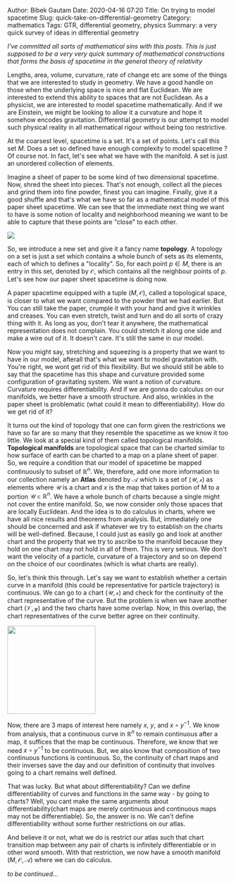 Author: Bibek Gautam
Date: 2020-04-16 07:20
Title: On trying to model spacetime
Slug: quick-take-on-differential-geometry
Category: mathematics
Tags: GTR, differential geometry, physics
Summary: a very quick survey of ideas in differential geometry

*I've committed all sorts of mathematical sins with this posts. This is just
supposed to be a very very quick summary of mathematical constructions that forms the
basis of spacetime in the general theory of relativity* 

Lengths, area, volume, curvature, rate of change etc are some of the things that
we are interested to study in geometry. We have a good handle on those when the
underlying space is nice and flat Euclidean. We are interested to extend this
ability to spaces that are not Euclidean. As a physicist, we are interested to
model spacetime mathematically. And if we are Einstein, we might be looking to
allow it a curvature and hope it somehow encodes gravitation.
Differential geometry is our attempt to model such physical reality in all
mathematical rigour without being too restrictive.

At the coarsest level, spacetime is a set. It's a set of points. Let's call this
set $M$. Does a set so
defined have enough complexity to model spacetime ? Of course not. In fact,
let's see what we have with the manifold. A set is just an unordered collection of
elements.

Imagine a sheet of paper to be some kind of two dimensional spacetime. Now,
shred the sheet into pieces. That's not enough, collect all the pieces and grind
them into fine powder, finest you can imagine. Finally, give it a good shuffle
and that's what we have so far as a mathematical model of this paper sheet
spacetime. We can see that the immediate next thing we want to have is some
notion of locality and neighborhood meaning we want to be able to capture that
these points are "close" to each other.

<img src="images/paper2powder.png" class='center'/>

So, we introduce a new set and give it a fancy name **topology**. A topology on
a set is just a set which contains a whole bunch of sets as its elements, each of which
to defines a "locality". So, for each point $p \in M$, there is an entry in this
set, denoted by $\mathcal O$, which contains all the neighbour
points of $p$. Let's see how our paper sheet spacetime is doing now.

A paper spacetime equipped with a tuple $(M, \mathcal O)$, called a topological
space, is closer to what we want compared to the powder that we had earlier. But You
can still take the paper, crumple it with your hand and give it wrinkles and
creases. You can even stretch, twist and turn and do all sorts of crazy thing with it.
As long as you, don't tear it anywhere, the mathematical representation does not complain. You
could stretch it along one side and make a wire out of it. It doesn't care. It's
still the same in our model.

Now you might say, stretching and squeezing is a property that we want to have
in our model, afterall that's what we want to model gravitation with. You're
right, we wont get rid of this flexibility. But we should still be able to say
that the spacetime has this shape and curvature provided some configuration of
gravitating system. We want a notion of curvature. Curvature requires
differentiability. And if we are gonna do calculus on our manifolds, we better
have a smooth structure. And also, wrinkles in the paper sheet is problematic
(what could it mean to differentiability). How do we get rid of it?

It turns out the kind of topology that one can form given the restrictions we
have so far are so many that they resemble the spacetime as we know it too
little. We look at a special kind of them called topological manifolds.
**Topological manifolds** are topological space that can be charted similar to
how surface of earth can be charted to a map on a plane sheet of paper. So, we
require a condition that our model of spacetime be mapped continuously to
subset of $\mathbb R^n$. We, therefore, add one more information to our collection namely an
**Atlas** denoted by $\mathcal A$ which is a set of $(\mathcal U, \mathcal x)$
as elements where
$\mathcal U$ is a chart and $x$ is the map that takes portion of M to a portion
$\mathcal U \in \mathbb R^n$. We have a whole bunch of charts because a single
might not cover the entire manifold. So, we now consider only those spaces that
are locally Euclidean. And the idea is to do calculus in charts, where we have
all nice results and theorems from analysis. But, immediately one should be
concerned and ask if whatever we try to establish on the charts will be
well-defined. Because, I could just as easily go and look at another chart and
the property that we try to ascribe to the manifold because they hold on one
chart may not hold in all of them. This is very serious. We don't want the
velocity of a particle, curvature of a trajectory and so on depend on the choice
of our coordinates (which is what charts are really).

So, let's think this through. Let's say we want to establish whether a certain curve in
a manifold (this could be representative for particle trajectory) is
continuous. We can go to a chart $(\mathcal U, \mathcal x)$ and check for the continuity of the chart 
representative of the curve. But the problem is when we have another chart
$(\mathcal V, \mathcal y)$ and the two charts have some overlap. Now, in this
overlap, the chart representatives of the curve better agree on their
continuity.

<img src="images/chart transitions.png" height="200" class='center'/>

Now, there are 3 maps of interest here namely $x$, $y$, and $x\circ y^{-1}$. We
know from analysis, that a continuous curve in $\mathbb R^n$ to remain
continuous after a map, it suffices that the map be continuous. Therefore, we
know that we need $x\circ y^{-1}$ to be continuous. But, we also know that
composition of two continuous functions is continuous. So, the continuity of
chart maps and their inverses save the day and our definition of continuity that
involves going to a chart remains well defined.

That was lucky. But what about differentiability? Can we define
differentiability of curves and functions in the same way - by going to charts?
Well, you cant make the same arguments about differentiability(chart maps are
merely continuous and continuous maps may not be differentiable). So, the answer
is no. We can't define differentiability without some further restrictions on
our atlas.

And believe it or not, what we do is restrict our atlas such that chart
transition map between any pair of charts is infinitely differentiable or in
other word smooth. With that restriction, we now have a smooth manifold $(M, 
\mathcal{O, A})$ where we can do calculus.


*to be continued...*
